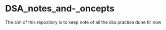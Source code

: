 # DSA_notes_and-_oncepts
The aim of this repository is to keep note of all the dsa practise done till now
